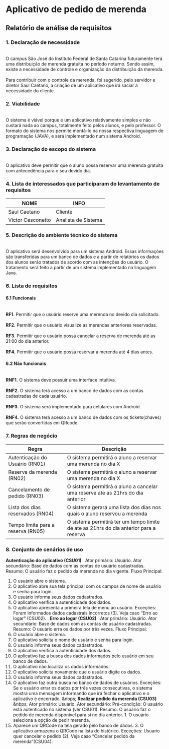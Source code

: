 # Aplicativo de pedido de merenda 

## Relatório de análise de requisitos

### 1. Declaração de necessidade	
<br> O campus São José do Instituto Federal de Santa Catarina futuramente terá uma distribuição de merenda gratuita no período noturno. Sendo assim, existe a necessidade de controle e organização da distribuição da merenda. </br>
<br>Para contribuir com o controle da merenda, foi sugerido, pelo servidor e diretor Saul Caetano, a criação de um aplicativo que irá saciar a necessidade do cliente.</br>

### 2. Viabilidade
<br> O sistema é viável porque é um aplicativo relativamente simples e não custará nada ao campus, totalmente feito pelos alunos, e pelo professor. O formato do sistema nos permite montá-lo na nossa respectiva linguagem de programação (JAVA), e será implementado num sistema Android.</br>


### 3. Declaração do escopo do sistema
<br> O aplicativo deve permitir que o aluno possa reservar uma merenda gratuita com antecedência para o seu devido dia. </br>

### 4. Lista de interessados que participaram do levantamento de requisitos

| NOME                        | INFO                                              |
|-----------------------------|---------------------------------------------------|
|      Saul Caetano           | Cliente                                           |
|Victor Cesconetto            | Analista de Sistema                               |

### 5. Descrição do ambiente técnico do sistema

<br> O aplicativo será desenvolvido para um sistema Android. Essas informações são transferidas para um banco de dados e a partir de relatórios os dados dos alunos serão tratados de acordo com as intenções do usuário. O tratamento será feito a partir de um sistema implementado na linguagem Java. </br>

### 6. Lista de requisitos
#### 6.1 Funcionais

<br>**RF1.** Permitir que o usuário reserve uma merenda no devido dia solicitado.</br>
<br>**RF2.** Permitir que o usuário visualize as merendas anteriores reservadas.</br>
<br>**RF3.** Permitir que o usuário possa cancelar a reserva de merenda até as 21:00 do dia anterior.</br>
<br>**RF4.** Permitir que o usuário possa reservar a merenda até 4 dias antes.</br>

#### 6.2 Não funcionais
<br>**RNF1.** O sistema deve possuir uma interface intuitiva.</br>
<br>**RNF2.** O sistema terá acesso a um banco de dados com as contas cadastradas de cada usuário.</br>
<br>**RNF3.** O sistema será implementado para celulares com Android.</br>
<br>**RNF4.** O sistema terá acesso a um banco de dados com os tickets(chaves) que serão convertidas em QRcode.</br>

### 7. Regras de negócio


| Regra | Descrição|
|-----------------------------|---------------------------------------------------|
|Autenticação do Usuário (RN01) | O sistema permitirá o aluno a reservar uma merenda no dia X |
|Reserva da merenda (RN02) | O sistema permitirá o aluno a reservar uma merenda no dia X |
|Cancelamento de pedido (RN03) | O sistema permitirá o aluno a cancelar uma reserva ate as 21hrs do dia anterior|
|Lista dos dias reservados (RN04)| O sistema gerará uma lista dos dias nos quais o aluno reservou a merenda|
|Tempo limite para a reserva (RN05) | O sistema permitirá ter um tempo limite de ate as 21hrs do dia anterior para a reserva |

### 8. Conjunto de cenários de uso

**Autenticação do aplicativo (CSU01)**
&nbsp;
Ator primário: Usuário.
Ator secundário: Base de dados com as contas de usuário cadastradas.
Resumo: O usuário faz o pedido da merenda no dia vigente.
Fluxo Principal:
1. O usuário abre o sistema.
2. O aplicativo abre sua tela principal com os campos de nome de usuário e senha para login.
3. O usuário informa seus dados cadastrados.
4. O aplicativo verifica a autenticidade dos dados. 
5. O aplicativo apresenta a primeira tela de menu ao usuário.
Exceções:
Foram informados dados cadastrais incorretos (3). Veja caso “Erro ao logar” (CSU02).
&nbsp;
**Erro ao logar (CSU02)**
&nbsp;
Ator primário: Usuário.
Ator secundário: Base de dados com as contas de usuário cadastradas.
Resumo: O usuário erra os dados por três vezes.
Fluxo Principal:
1. O usuário abre o sistema.
2. O aplicativo solicita o nome de usuário e senha para login.
3. O usuário informa seus dados cadastrados.
4. O aplicativo verifica a autenticidade dos dados.
5. O aplicativo faz a busca dos dados informados pelo usuário em seu banco de dados.
6. O aplicativo não localiza os dados informados.
7. O aplicativo solicita novamente que o usuário digite os dados.
8. O usuário informa seus dados cadastrados. 
9. O aplicativo faz outra busca no banco de dados de usuários.
Exceções: Se o usuário errar os dados por três vezes consecutivas, o sistema mostra uma mensagem informando que irá fechar o aplicativo e o aplicativo é encerrado.
&nbps;
**Realizar pedido da merenda (CSU03)**
&nbps;
Ator primário: Usuário.
Ator secundário: 
Pré-condição: O usuário está autenticado no sistema (ver CSU01).
Resumo: O usuário faz o pedido de merenda disponível para si no dia anterior.
		1. O usuário seleciona a opção de pedir merenda.
2. Aparece um QRCode na tela gerado pelo banco de dados.
		3. O aplicativo armazena o QRCode na lista do histórico.
		Exceções:
Usuario quer cancelar o pedido (2). Veja caso “Cancelar pedido da merenda”(CSU04).
&nbsp;











